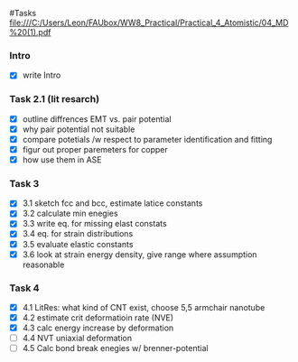 #Tasks
[file:///C:/Users/Leon/FAUbox/WW8_Practical/Practical_4_Atomistic/04_MD%20(1).pdf](https://faubox.rrze.uni-erlangen.de/getlink/fi5iBG38ucReiK3oqoXcN4/04_MD%20%281%29.pdf)
### Intro
- [x] write Intro
### Task 2.1 (lit resarch)
- [x] outline diffrences EMT vs. pair potential
- [x] why pair potential not suitable
- [x] compare potetials /w respect to parameter identification and fitting 
- [x] figur out proper paremeters for copper
- [x] how use them in ASE

### Task 3
- [x] 3.1 sketch fcc and bcc, estimate latice constants
- [x] 3.2 calculate min enegies
- [x] 3.3 write eq. for missing elast constats
- [x] 3.4 eq. for strain distributions
- [x] 3.5 evaluate elastic constants
- [x] 3.6 look at strain energy density, give range where assumption reasonable

### Task 4
- [x] 4.1 LitRes: what kind of CNT exist, choose 5,5 armchair nanotube
- [x] 4.2 estimate crit deformatioin rate (NVE)
- [x] 4.3 calc energy increase by deformation 
- [ ] 4.4 NVT uniaxial deformation  
- [ ] 4.5 Calc bond break enegies w/ brenner-potential
